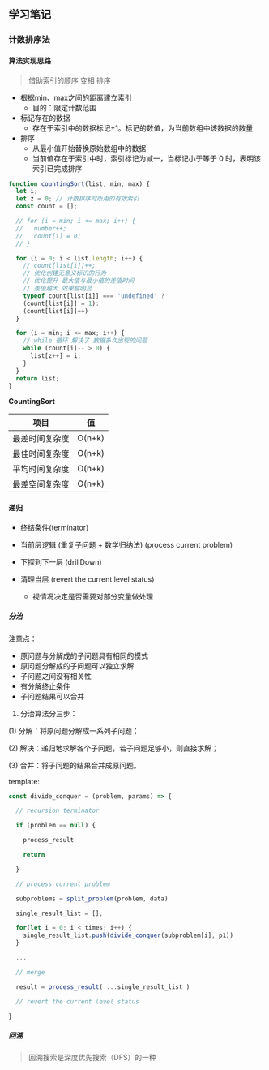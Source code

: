 ## 学习笔记

### 计数排序法

#### 算法实现思路

> 借助索引的顺序 变相 排序

* 根据min、max之间的距离建立索引
  * 目的：限定计数范围
* 标记存在的数据
  * 存在于索引中的数据标记+1。标记的数值，为当前数组中该数据的数量
* 排序
  * 从最小值开始替换原始数组中的数据
  * 当前值存在于索引中时，索引标记为减一，当标记小于等于 0 时，表明该索引已完成排序

```JavaScript
function countingSort(list, min, max) {
  let i;
  let z = 0; // 计数排序时所用的有效索引
  const count = [];

  // for (i = min; i <= max; i++) {
  //   number++;
  //   count[i] = 0;
  // }

  for (i = 0; i < list.length; i++) {
    // count[list[i]]++;
    // 优化创建无意义标识的行为
    // 优化提升 最大值与最小值的差值时间
    // 差值越大 效果越明显
    typeof count[list[i]] === 'undefined' ?
    (count[list[i]] = 1):
    (count[list[i]]++)
  }

  for (i = min; i <= max; i++) {
    // while 循环 解决了 数据多次出现的问题
    while (count[i]-- > 0) {
      list[z++] = i;
    }
  }
  return list;
}

```

__CountingSort__

|项目|值|
|---|---|
|最差时间复杂度|O(n+k)|
|最佳时间复杂度|O(n+k)|
|平均时间复杂度|O(n+k)|
|最差空间复杂度|O(n+k)|

#### 递归

* 终结条件(terminator)

* 当前层逻辑 (重复子问题 + 数学归纳法) (process current problem)

* 下探到下一层 (drillDown)

* 清理当层 (revert the current level status)
  * 视情况决定是否需要对部分变量做处理

##### 分治

注意点：

* 原问题与分解成的子问题具有相同的模式
* 原问题分解成的子问题可以独立求解
* 子问题之间没有相关性
* 有分解终止条件
* 子问题结果可以合并

1. 分治算法分三步：

(1) 分解：将原问题分解成一系列子问题；

(2) 解决：递归地求解各个子问题，若子问题足够小，则直接求解；

(3) 合并：将子问题的结果合并成原问题。

template:

```Javascript
const divide_conquer = (problem, params) => {

  // recursion terminator

  if (problem == null) {

    process_result

    return

  }

  // process current problem

  subproblems = split_problem(problem, data)

  single_result_list = [];

  for(let i = 0; i < times; i++) {
    single_result_list.push(divide_conquer(subproblem[i], p1))
  }

  ...

  // merge

  result = process_result( ...single_result_list )

  // revert the current level status

}
```

##### 回溯

> 回溯搜索是深度优先搜索（DFS）的一种
